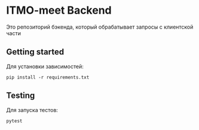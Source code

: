 # ITMO-meet Backend
Это репозиторий бэкенда, который обрабатывает запросы с клиентской части

## Getting started
Для установки зависимостей:

`pip install -r requirements.txt`

## Testing
Для запуска тестов:

`pytest`